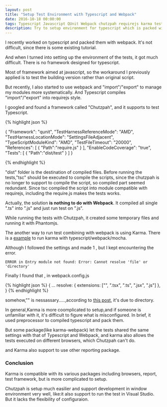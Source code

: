 ```yaml
---
layout: post
title: "Setup Test Environment with Typescript and Webpack"
date: 2016-10-18 00:00:00
tags: Typescript Javascript QUnit Webpack chutzpah requirejs karma tests
description: Try to setup environment for typescript which is packed with webpack
---
```


I recently worked on typescript and packed them with webpack. It's not difficult, since there is some existing tutorial.

And when I turned into setting up the environment of the tests, it got much difficult. There is no framework designed for typescript.

Most of framework aimed at javascript, so the workaround I previously applied is to test the building version rather than original script.

But recently, I also started to use webpack and "import"/"export" to manage my modules more systematically. And Typescript compiles "import"/"export" into requirejs style.

I googled and found a framework called "Chutzpah", and it supports to test Typescript. 


{% highlight json %}
 
{
    "Framework": "qunit",
    "TestHarnessReferenceMode": "AMD",
    "TestHarnessLocationMode": "SettingsFileAdjacent",
    "TypeScriptModuleKind": "AMD",
    "TestFileTimeout": "20000",
    "References": [
       { "Path":"require.js" }
    ],
    "EnableCodeCoverage": "true",
    "Tests": [
        { "Path":"dist/test" }
    ]
}

{% endhighlight %}


"dist" folder is the destination of compiled files. Before running the tests,"tsc" should be executed to compile the scripts, since the chutzpah is no longer to support to compile the script, so compiled part seemed redundant. 
Since tsc compiled the script into module compatible with requirejs, including the require.js makes the tests works.

Actually, the solution **is nothing to do with Webpack**. It compiled all single ".ts" into ".js" and just run test on ".js".

While running the tests with Chutzpah, it created some temporary files and running it with Phantomjs.

The another way to run test combining with webpack is using Karma. There is a [example](https://github.com/sethmcl/typescript-webpack-karma-mocha) to run karma with typescript/webpack/mocha.

Although I followed the settings and made 1 , but I kept encountering the error. 

    ERROR in Entry module not found: Error: Cannot resolve 'file' or 'directory'

Finally I found that , in webpack.config.js


{% highlight json %}
    {
        ...
        resolve: {
            extensions: ["", ".tsx", ".ts", ".jsx", ".js"]
        },
    }
{% endhighlight %}


somehow,"" is nessassary.....,according to [this post](https://www.garysieling.com/blog/fixing-webpack-error-error-entry-module-not-found-error-cannot-resolve-file-directory-srcssl_searchentry-js-dprojectsimage-annotation), it's due to directory.

In general,Karma is more coomplicated to setup,and if someone is unfamiliar with it, it's difficult to figure what is misconfigured. In brief, it used preprocessor to compiled typescript and pack them.

But some package(like karma-webpack) let the tests shared the same settings with that of Typescript and Webpack, and karma also allows the tests executed on different browsers, which Chutzpah can't do.

and Karma also support to use other reporting package. 

### Conclusion

Karma is compatible with its various packages including browsers, report, test framework, but is more complicated to setup.

Chutzpah is setup much easilier and support development in window environment very well, like:it also support to run the test in Visual Studio. But it lacks the flexibility of configuraion.


